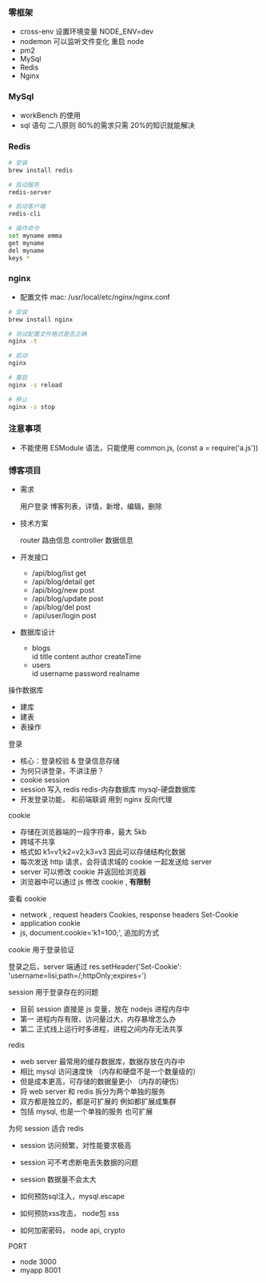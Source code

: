 ### 零框架

- cross-env 设置环境变量 NODE_ENV=dev
- nodemon 可以监听文件变化 重启 node
- pm2
- MySql
- Redis
- Nginx

### MySql

- workBench 的使用
- sql 语句 二八原则 80%的需求只需 20%的知识就能解决

### Redis

```bash
# 安装
brew install redis

# 启动服务
redis-server

# 启动客户端
redis-cli

# 操作命令
set myname emma
get myname
del myname
keys *
```

### nginx

- 配置文件 mac: /usr/local/etc/nginx/nginx.conf

```bash
# 安装
brew install nginx

# 测试配置文件格式是否正确
nginx -t

# 启动
nginx

# 重启
nginx -s reload

# 停止
nginx -s stop
```

### 注意事项

- 不能使用 ESModule 语法，只能使用 common.js, (const a = require('a.js'))

### 博客项目

- 需求

  用户登录
  博客列表，详情，新增，编辑，删除

- 技术方案

  router 路由信息
  controller 数据信息

- 开发接口

  - /api/blog/list get
  - /api/blog/detail get
  - /api/blog/new post
  - /api/blog/update post
  - /api/blog/del post
  - /api/user/login post

- 数据库设计
  - blogs  
    id title content author createTime
  - users  
    id username password realname

操作数据库

- 建库
- 建表
- 表操作

登录

- 核心：登录校验 & 登录信息存储
- 为何只讲登录，不讲注册？
- cookie session
- session 写入 redis redis-内存数据库 mysql-硬盘数据库
- 开发登录功能， 和前端联调 用到 nginx 反向代理

cookie

- 存储在浏览器端的一段字符串，最大 5kb
- 跨域不共享
- 格式如 k1=v1;k2=v2;k3=v3 因此可以存储结构化数据
- 每次发送 http 请求，会将请求域的 cookie 一起发送给 server
- server 可以修改 cookie 并返回给浏览器
- 浏览器中可以通过 js 修改 cookie , **有限制**

查看 cookie

- network , request headers Cookies, response headers Set-Cookie
- application cookie
- js, document.cookie='k1=100;', 追加的方式

cookie 用于登录验证

登录之后，server 端通过 res.setHeader('Set-Cookie': 'username=lisi;path=/;httpOnly;expires=')

session 用于登录存在的问题

- 目前 session 直接是 js 变量，放在 nodejs 进程内存中
- 第一 进程内存有限，访问量过大，内存暴增怎么办
- 第二 正式线上运行时多进程，进程之间内存无法共享

redis

- web server 最常用的缓存数据库，数据存放在内存中
- 相比 mysql 访问速度快 （内存和硬盘不是一个数量级的）
- 但是成本更高，可存储的数据量更小 （内存的硬伤）
- 将 web server 和 redis 拆分为两个单独的服务
- 双方都是独立的，都是可扩展的 例如都扩展成集群
- 包括 mysql, 也是一个单独的服务 也可扩展

为何 session 适合 redis

- session 访问频繁，对性能要求极高
- session 可不考虑断电丢失数据的问题
- session 数据量不会太大

- 如何预防sql注入，mysql.escape 
- 如何预防xss攻击， node包 xss
- 如何加密密码， node api, crypto

PORT

- node 3000
- myapp 8001
